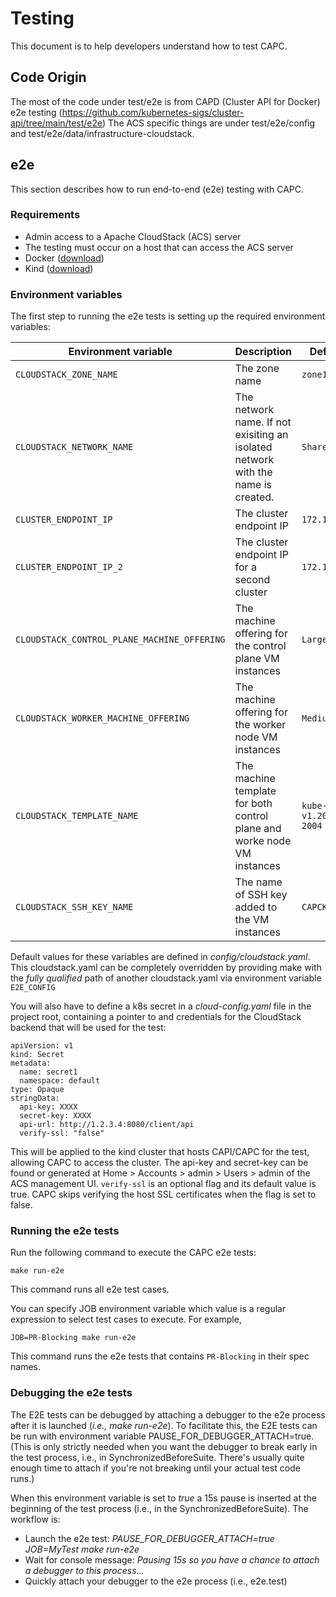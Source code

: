 # Testing

This document is to help developers understand how to test CAPC.

## Code Origin

The most of the code under test/e2e is from CAPD (Cluster API for Docker) e2e testing (https://github.com/kubernetes-sigs/cluster-api/tree/main/test/e2e)
The ACS specific things are under test/e2e/config and test/e2e/data/infrastructure-cloudstack. 

## e2e

This section describes how to run end-to-end (e2e) testing with CAPC.

### Requirements

* Admin access to a Apache CloudStack (ACS) server
* The testing must occur on a host that can access the ACS server
* Docker ([download](https://www.docker.com/get-started))
* Kind ([download](https://kind.sigs.k8s.io/docs/user/quick-start/#installing-with-a-package-manager))

### Environment variables

The first step to running the e2e tests is setting up the required environment variables:

| Environment variable                        | Description                                                                      | Default Value               |
|---------------------------------------------|----------------------------------------------------------------------------------|-----------------------------|
| `CLOUDSTACK_ZONE_NAME`                      | The zone name                                                                    | `zone1`                     |
| `CLOUDSTACK_NETWORK_NAME`                   | The network name. If not exisiting an isolated network with the name is created. | `Shared1`                   |
| `CLUSTER_ENDPOINT_IP`                       | The cluster endpoint IP                                                          | `172.16.2.199`              |
| `CLUSTER_ENDPOINT_IP_2`                     | The cluster endpoint IP for a second cluster                                     | `172.16.2.199`              |
| `CLOUDSTACK_CONTROL_PLANE_MACHINE_OFFERING` | The machine offering for the control plane VM instances                          | `Large Instance`            |
| `CLOUDSTACK_WORKER_MACHINE_OFFERING`        | The machine offering for the worker node VM instances                            | `Medium Instance`           |
| `CLOUDSTACK_TEMPLATE_NAME`                  | The machine template for both control plane and worke node VM instances          | `kube-v1.20.10/ubuntu-2004` |
| `CLOUDSTACK_SSH_KEY_NAME`                   | The name of SSH key added to the VM instances                                    | `CAPCKeyPair6`              |

Default values for these variables are defined in *config/cloudstack.yaml*.  This cloudstack.yaml can be completely overridden 
by providing make with the *fully qualified* path of another cloudstack.yaml via environment variable `E2E_CONFIG`

You will also have to define a k8s secret in a *cloud-config.yaml* file in the project root, containing a pointer to and 
credentials for the CloudStack backend that will be used for the test:

```
apiVersion: v1
kind: Secret
metadata:
  name: secret1
  namespace: default
type: Opaque
stringData:
  api-key: XXXX
  secret-key: XXXX
  api-url: http://1.2.3.4:8080/client/api
  verify-ssl: "false"
```
This will be applied to the kind cluster that hosts CAPI/CAPC for the test, allowing CAPC to access the cluster. 
The api-key and secret-key can be found or generated at Home > Accounts > admin > Users > admin of the ACS management UI. `verify-ssl` is an optional flag and its default value is true. CAPC skips verifying the host SSL certificates when the flag is set to false.

### Running the e2e tests

Run the following command to execute the CAPC e2e tests:

```shell
make run-e2e
```
This command runs all e2e test cases.

You can specify JOB environment variable which value is a regular expression to select test cases to execute. 
For example, 

```shell
JOB=PR-Blocking make run-e2e
```
This command runs the e2e tests that contains `PR-Blocking` in their spec names. 

### Debugging the e2e tests
The E2E tests can be debugged by attaching a debugger to the e2e process after it is launched (*i.e., make run-e2e*).
To facilitate this, the E2E tests can be run with environment variable PAUSE_FOR_DEBUGGER_ATTACH=true.
(This is only strictly needed when you want the debugger to break early in the test process, i.e., in SynchronizedBeforeSuite.
There's usually quite enough time to attach if you're not breaking until your actual test code runs.)

When this environment variable is set to *true* a 15s pause is inserted at the beginning of the test process
(i.e., in the SynchronizedBeforeSuite).  The workflow is:
- Launch the e2e test: *PAUSE_FOR_DEBUGGER_ATTACH=true JOB=MyTest make run-e2e*
- Wait for console message: *Pausing 15s so you have a chance to attach a debugger to this process...*
- Quickly attach your debugger to the e2e process (i.e., e2e.test)
